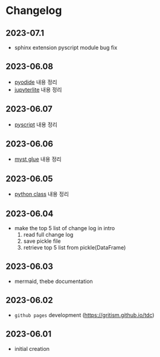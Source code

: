 # Changelog

## 2023-07.1

- sphinx extension pyscript module bug fix

## 2023-06.08

- [pyodide](./we/pyodide.ipynb) 내용 정리
- [jupyterlite](./we/jupyterlite.ipynb) 내용 정리

## 2023-06.07

- [pyscript](./ps/pyscript.md) 내용 정리

## 2023-06.06

- [myst glue](./jn/glue.ipynb) 내용 정리

## 2023-06.05

- [python class](./py/class.ipynb) 내용 정리

## 2023-06.04

- make the top 5 list of change log in intro
  1. read full change log
  2. save pickle file
  3. retrieve top 5 list from pickle(DataFrame)

## 2023-06.03

- mermaid, thebe documentation

## 2023-06.02

- `github pages` development (https://gritism.github.io/tdc)

## 2023-06.01

- initial creation

